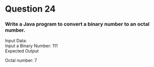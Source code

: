 # Question 24

### Write a Java program to convert a binary number to an octal number.
Input Data:  
Input a Binary Number: 111  
Expected Output  

Octal number: 7 